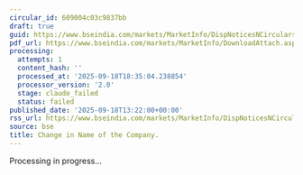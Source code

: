 ```yaml
---
circular_id: 609004c03c9837bb
draft: true
guid: https://www.bseindia.com/markets/MarketInfo/DispNoticesNCirculars.aspx?Noticeid={80A16637-F0A5-407D-8128-F8ABA151532A}&noticeno=20250918-46&dt=09/18/2025&icount=46&totcount=63&flag=0
pdf_url: https://www.bseindia.com/markets/MarketInfo/DownloadAttach.aspx?id=20250918-46&attachedId=1e0af544-6b88-4ca7-beec-ac3b995bfb9f
processing:
  attempts: 1
  content_hash: ''
  processed_at: '2025-09-18T18:35:04.238854'
  processor_version: '2.0'
  stage: claude_failed
  status: failed
published_date: '2025-09-18T13:22:00+00:00'
rss_url: https://www.bseindia.com/markets/MarketInfo/DispNoticesNCirculars.aspx?Noticeid={80A16637-F0A5-407D-8128-F8ABA151532A}&noticeno=20250918-46&dt=09/18/2025&icount=46&totcount=63&flag=0
source: bse
title: Change in Name of the Company.
---
```


Processing in progress...